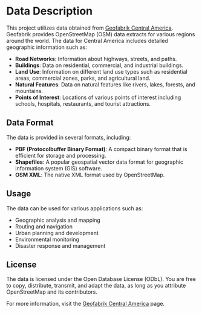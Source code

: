 # Data Description

This project utilizes data obtained from [Geofabrik Central America](https://download.geofabrik.de/central-america.html). Geofabrik provides OpenStreetMap (OSM) data extracts for various regions around the world. The data for Central America includes detailed geographic information such as:

- **Road Networks**: Information about highways, streets, and paths.
- **Buildings**: Data on residential, commercial, and industrial buildings.
- **Land Use**: Information on different land use types such as residential areas, commercial zones, parks, and agricultural land.
- **Natural Features**: Data on natural features like rivers, lakes, forests, and mountains.
- **Points of Interest**: Locations of various points of interest including schools, hospitals, restaurants, and tourist attractions.

## Data Format

The data is provided in several formats, including:

- **PBF (Protocolbuffer Binary Format)**: A compact binary format that is efficient for storage and processing.
- **Shapefiles**: A popular geospatial vector data format for geographic information system (GIS) software.
- **OSM XML**: The native XML format used by OpenStreetMap.

## Usage

The data can be used for various applications such as:

- Geographic analysis and mapping
- Routing and navigation
- Urban planning and development
- Environmental monitoring
- Disaster response and management

## License

The data is licensed under the Open Database License (ODbL). You are free to copy, distribute, transmit, and adapt the data, as long as you attribute OpenStreetMap and its contributors.

For more information, visit the [Geofabrik Central America](https://download.geofabrik.de/central-america.html) page.